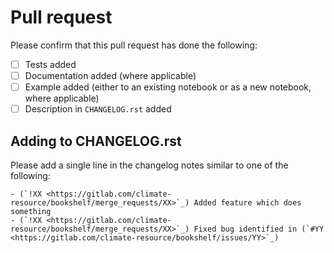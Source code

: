 # Pull request

Please confirm that this pull request has done the following:

- [ ] Tests added
- [ ] Documentation added (where applicable)
- [ ] Example added (either to an existing notebook or as a new notebook, where applicable)
- [ ] Description in ``CHANGELOG.rst`` added

## Adding to CHANGELOG.rst

Please add a single line in the changelog notes similar to one of the following:

```
- (`!XX <https://gitlab.com/climate-resource/bookshelf/merge_requests/XX>`_) Added feature which does something
- (`!XX <https://gitlab.com/climate-resource/bookshelf/merge_requests/XX>`_) Fixed bug identified in (`#YY <https://gitlab.com/climate-resource/bookshelf/issues/YY>`_)
```

